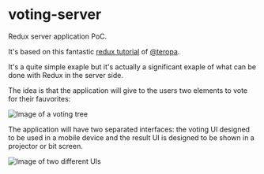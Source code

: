 # voting-server
Redux server application PoC.

It's based on this fantastic [redux tutorial](http://teropa.info/blog/2015/09/10/full-stack-redux-tutorial.html) of [@teropa](https://twitter.com/teropa). 

It's a quite simple exaple but it's actually a significant exaple of what can be done with Redux in the server side.

The idea is that the application will give to the users two elements to vote for their fauvorites:

![Image of a voting tree](http://teropa.info/images/vote_logic.png)

The application will have two separated interfaces: the voting UI designed to be used in a mobile device and the result UI is designed to be shown in a projector or bit screen.

![Image of two different UIs](http://teropa.info/images/vote_system.png)
